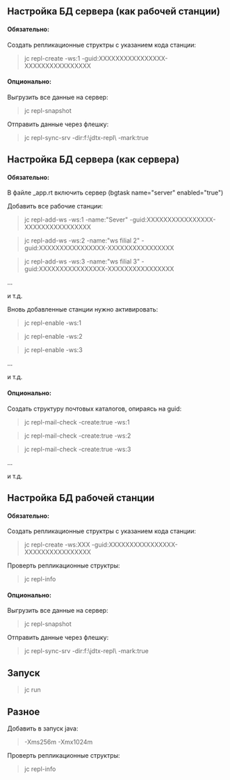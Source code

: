 ## Настройка БД сервера (как рабочей станции)


#### Обязательно:


Создать репликационные структры с указанием кода станции:

>jc repl-create -ws:1 -guid:XXXXXXXXXXXXXXXX-XXXXXXXXXXXXXXXX
                           



#### Опционально:


Выгрузить все данные на сервер:

>jc repl-snapshot


Отправить данные через флешку:

>jc repl-sync-srv -dir:f:\jdtx-repl\ -mark:true



## Настройка БД сервера (как сервера)


#### Обязательно:


В файле _app.rt включить сервер (bgtask name="server" enabled="true") 


Добавить все рабочие станции:

>jc repl-add-ws -ws:1 -name:"Sever" -guid:XXXXXXXXXXXXXXXX-XXXXXXXXXXXXXXXX

>jc repl-add-ws -ws:2 -name:"ws filial 2" -guid:XXXXXXXXXXXXXXXX-XXXXXXXXXXXXXXXX

>jc repl-add-ws -ws:3 -name:"ws filial 3" -guid:XXXXXXXXXXXXXXXX-XXXXXXXXXXXXXXXX

...

и т.д.


Вновь добавленные станции нужно активировать:

>jc repl-enable -ws:1

>jc repl-enable -ws:2

>jc repl-enable -ws:3

...

и т.д.



#### Опционально:


Создать структуру почтовых каталогов, опираясь на guid:

>jc repl-mail-check -create:true -ws:1

>jc repl-mail-check -create:true -ws:2

>jc repl-mail-check -create:true -ws:3

...

и т.д.



## Настройка БД рабочей станции




#### Обязательно:



Создать репликационные структры с указанием кода станции:

>jc repl-create -ws:XXX -guid:XXXXXXXXXXXXXXXX-XXXXXXXXXXXXXXXX
                           


Проверть репликационные структры:

>jc repl-info



#### Опционально:


Выгрузить все данные на сервер:

>jc repl-snapshot


Отправить данные через флешку:

>jc repl-sync-srv -dir:f:\jdtx-repl\ -mark:true




## Запуск


>jc run



## Разное


Добавить в запуск java:

>-Xms256m -Xmx1024m



Проверть репликационные структры: 

>jc repl-info 